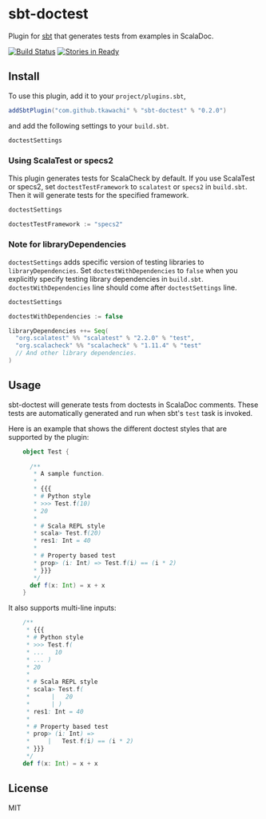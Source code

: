 # sbt-doctest

Plugin for [sbt](http://www.scala-sbt.org) that generates tests from examples
in ScalaDoc.

[![Build Status](https://travis-ci.org/tkawachi/sbt-doctest.svg?branch=master)](https://travis-ci.org/tkawachi/sbt-doctest)
[![Stories in Ready](https://badge.waffle.io/tkawachi/sbt-doctest.png?label=ready&title=Ready)](https://waffle.io/tkawachi/sbt-doctest)

## Install

To use this plugin, add it to your `project/plugins.sbt`,

```scala
addSbtPlugin("com.github.tkawachi" % "sbt-doctest" % "0.2.0")
```

and add the following settings to your `build.sbt`.

```scala
doctestSettings
```

### Using ScalaTest or specs2

This plugin generates tests for ScalaCheck by default. If you use ScalaTest or specs2,
set `doctestTestFramework` to `scalatest` or `specs2` in `build.sbt`.
Then it will generate tests for the specified framework.

```scala
doctestSettings

doctestTestFramework := "specs2"
```

### Note for libraryDependencies

`doctestSettings` adds specific version of testing libraries to `libraryDependencies`.
Set `doctestWithDependencies` to `false` when you explicitly specify testing library dependencies in `build.sbt`.
`doctestWithDependencies` line should come after `doctestSettings` line.

```scala
doctestSettings

doctestWithDependencies := false

libraryDependencies ++= Seq(
  "org.scalatest" %% "scalatest" % "2.2.0" % "test",
  "org.scalacheck" %% "scalacheck" % "1.11.4" % "test"
  // And other library dependencies.
)
```

## Usage

sbt-doctest will generate tests from
doctests in ScalaDoc comments. These tests are automatically generated and
run when sbt's `test` task is invoked.

Here is an example that shows the different doctest styles that are supported
by the plugin:

```scala
	object Test {
	
	  /**
	   * A sample function.
	   *
	   * {{{
	   * # Python style
	   * >>> Test.f(10)
	   * 20
	   *
	   * # Scala REPL style
	   * scala> Test.f(20)
	   * res1: Int = 40
	   *
	   * # Property based test
	   * prop> (i: Int) => Test.f(i) == (i * 2)
	   * }}}
	   */
	  def f(x: Int) = x + x
	}
```

It also supports multi-line inputs:

```scala
	/**
	 * {{{
	 * # Python style
	 * >>> Test.f(
	 * ...   10
	 * ... )
	 * 20
	 *
	 * # Scala REPL style
	 * scala> Test.f(
	 *      |   20
	 *      | )
	 * res1: Int = 40
	 *
	 * # Property based test
	 * prop> (i: Int) =>
	 *     |   Test.f(i) == (i * 2)
	 * }}}
	 */
	def f(x: Int) = x + x
```

## License

MIT
